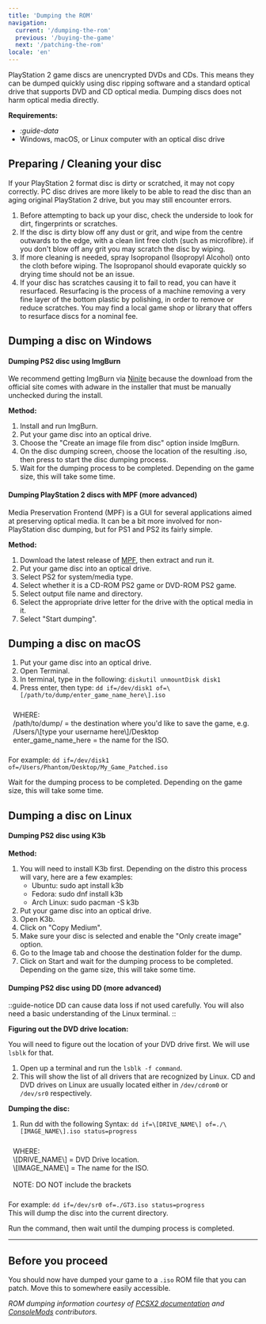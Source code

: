 ```yaml
---
title: 'Dumping the ROM'
navigation:
  current: '/dumping-the-rom'
  previous: '/buying-the-game'
  next: '/patching-the-rom'
locale: 'en'
---
```


PlayStation 2 game discs are unencrypted DVDs and CDs. This means they can be dumped quickly using disc ripping software and a standard optical drive that supports DVD and CD optical media. Dumping discs does not harm optical media directly.

**Requirements:**
* *:guide-data*
* Windows, macOS, or Linux computer with an optical disc drive

## Preparing / Cleaning your disc
If your PlayStation 2 format disc is dirty or scratched, it may not copy correctly. PC disc drives are more likely to be able to read the disc than an aging original PlayStation 2 drive, but you may still encounter errors.

1. Before attempting to back up your disc, check the underside to look for dirt, fingerprints or scratches.
2. If the disc is dirty blow off any dust or grit, and wipe from the centre outwards to the edge, with a clean lint free cloth (such as microfibre). if you don't blow off any grit you may scratch the disc by wiping.
3. If more cleaning is needed, spray Isopropanol (Isopropyl Alcohol) onto the cloth before wiping. The Isopropanol should evaporate quickly so drying time should not be an issue.
4. If your disc has scratches causing it to fail to read, you can have it resurfaced. Resurfacing is the process of a machine removing a very fine layer of the bottom plastic by polishing, in order to remove or reduce scratches. You may find a local game shop or library that offers to resurface discs for a nominal fee.

## Dumping a disc on Windows

#### Dumping PS2 disc using ImgBurn

We recommend getting ImgBurn via [Ninite](https://ninite.com/imgburn) because the download from the official site comes with adware in the installer that must be manually unchecked during the install.

**Method:**
1. Install and run ImgBurn.
2. Put your game disc into an optical drive.
3. Choose the "Create an image file from disc" option inside ImgBurn.
4. On the disc dumping screen, choose the location of the resulting .iso, then press to start the disc dumping process.
5. Wait for the dumping process to be completed. Depending on the game size, this will take some time.

#### Dumping PlayStation 2 discs with MPF (more advanced)

Media Preservation Frontend (MPF) is a GUI for several applications aimed at preserving optical media. It can be a bit more involved for non-PlayStation disc dumping, but for PS1 and PS2 its fairly simple.

**Method:**
1. Download the latest release of [MPF](https://github.com/SabreTools/MPF), then extract and run it.
2. Put your game disc into an optical drive.
3. Select PS2 for system/media type.
4. Select whether it is a CD-ROM PS2 game or DVD-ROM PS2 game.
5. Select output file name and directory.
6. Select the appropriate drive letter for the drive with the optical media in it.
7. Select "Start dumping".

## Dumping a disc on macOS

1. Put your game disc into an optical drive.
2. Open Terminal.
3. In terminal, type in the following:
`diskutil unmountDisk disk1`
4. Press enter, then type:
`dd if=/dev/disk1 of=\[/path/to/dump/enter_game_name_here\].iso`

<div style="display: block; padding: 9.5px; background-color: var(--main-light-gray);">
WHERE:<br />
/path/to/dump/ = the destination where you'd like to save the game, e.g. /Users/\[type your username here\]/Desktop<br />
enter_game_name_here = the name for the ISO.
</div>

For example: `dd if=/dev/disk1 of=/Users/Phantom/Desktop/My_Game_Patched.iso`

Wait for the dumping process to be completed. Depending on the game size, this will take some time.


## Dumping a disc on Linux

#### Dumping PS2 disc using K3b

**Method:**
1. You will need to install K3b first. Depending on the distro this process will vary, here are a few examples:
    * Ubuntu: sudo apt install k3b
    * Fedora: sudo dnf install k3b
    * Arch Linux: sudo pacman -S k3b
2. Put your game disc into an optical drive.
3. Open K3b.
4. Click on "Copy Medium".
5. Make sure your disc is selected and enable the "Only create image" option.
6. Go to the Image tab and choose the destination folder for the dump.
7. Click on Start and wait for the dumping process to be completed. Depending on the game size, this will take some time.

#### Dumping PS2 disc using DD (more advanced)

::guide-notice
DD can cause data loss if not used carefully. You will also need a basic understanding of the Linux terminal.
::

**Figuring out the DVD drive location:**

You will need to figure out the location of your DVD drive first. We will use `lsblk` for that.

1. Open up a terminal and run the `lsblk -f command`.
2. This will show the list of all drivers that are recognized by Linux. CD and DVD drives on Linux are usually located either in `/dev/cdrom0` or `/dev/sr0` respectively.

**Dumping the disc:**

1. Run dd with the following Syntax:
`dd if=\[DRIVE_NAME\] of=./\[IMAGE_NAME\].iso status=progress`

<div style="display: block; padding: 9.5px; background-color: var(--main-light-gray);">
WHERE:<br />
\[DRIVE_NAME\] = DVD Drive location.<br />
\[IMAGE_NAME\] = The name for the ISO.<br /><br />
NOTE: DO NOT include the brackets
</div>

For example: `dd if=/dev/sr0 of=./GT3.iso status=progress`<br />
This will dump the disc into the current directory.

Run the command, then wait until the dumping process is completed.

---

## Before you proceed

You should now have dumped your game to a `.iso` ROM file that you can patch. Move this to somewhere easily accessible.

*ROM dumping information courtesy of [PCSX2 documentation](https://pcsx2.net/docs/setup/dumping/) and [ConsoleMods](https://consolemods.org/wiki/PS2:Creating_Game_Backups) contributors.*
